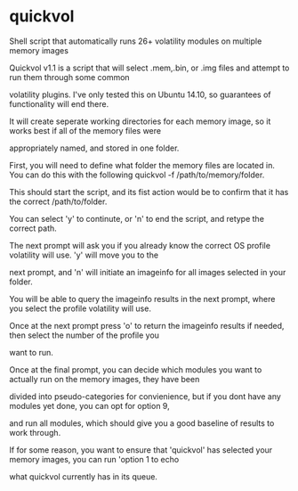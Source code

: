 # quickvol
Shell script that automatically runs 26+ volatility modules on multiple memory images

Quickvol v1.1 is a script that will select .mem,.bin, or .img files and attempt to run them through some common

volatility plugins. I've only tested this on Ubuntu 14.10, so guarantees of functionality will end there.

It will create seperate working directories for each memory image, so it works best if all of the memory files were

appropriately named, and stored in one folder. 

First, you will need to define what folder the memory files are located in.  You can do this with the following quickvol -f /path/to/memory/folder. 

This should start the script, and its fist action would be to confirm that it has the correct /path/to/folder.

You can select 'y' to continute, or 'n' to end the script, and retype the correct path. 

The next prompt will ask you if you already know the correct OS profile volatility will use. 'y' will move you to the

next prompt, and 'n' will initiate an imageinfo for all images selected in your folder. 

You will be able to query the imageinfo results in the next prompt, where you select the profile volatility will use.

Once at the next prompt press 'o' to return the imageinfo results if needed, then select the number of the profile you

want to run. 

Once at the final prompt, you can decide which modules you want to actually run on the memory images, they have been

divided into pseudo-categories for convienience, but if you dont have any modules yet done, you can opt for option 9,

and run all modules, which should give you a good baseline of results to work through.  

If for some reason, you want to ensure that 'quickvol' has selected your memory images, you can run 'option 1 to echo

what quickvol currently has in its queue.
